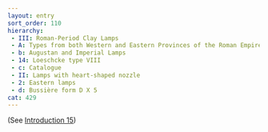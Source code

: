 ```yaml
---
layout: entry
sort_order: 110
hierarchy:
 - III: Roman-Period Clay Lamps
 - A: Types from both Western and Eastern Provinces of the Roman Empire
 - b: Augustan and Imperial Lamps
 - 14: Loeschcke type VIII
 - c: Catalogue
 - II: Lamps with heart-shaped nozzle
 - 2: Eastern lamps
 - d: Bussière form D X 5
cat: 429
---
```


(See [Introduction 15](Introduction-15))

